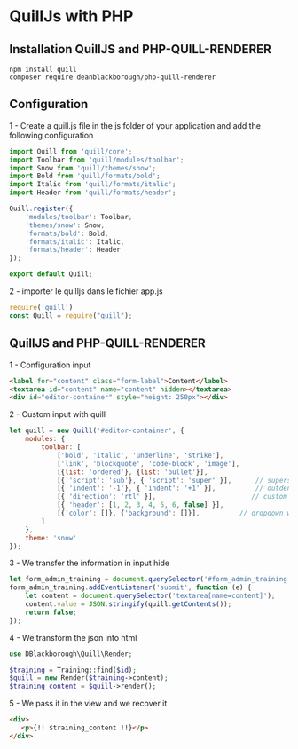 # QuillJs with PHP

## Installation QuillJS and PHP-QUILL-RENDERER
```shell
npm install quill
composer require deanblackborough/php-quill-renderer
```

## Configuration
1 - Create a quill.js file in the js folder of your application and add the following configuration
```js
import Quill from 'quill/core';
import Toolbar from 'quill/modules/toolbar';
import Snow from 'quill/themes/snow';
import Bold from 'quill/formats/bold';
import Italic from 'quill/formats/italic';
import Header from 'quill/formats/header';

Quill.register({
    'modules/toolbar': Toolbar,
    'themes/snow': Snow,
    'formats/bold': Bold,
    'formats/italic': Italic,
    'formats/header': Header
});

export default Quill;
```

2 - importer le quilljs dans le fichier app.js
```js
require('quill')
const Quill = require("quill");
```
## QuillJS and PHP-QUILL-RENDERER
1 - Configuration input
```html
<label for="content" class="form-label">Content</label>
<textarea id="content" name="content" hidden></textarea>
<div id="editor-container" style="height: 250px"></div>
```

2 - Custom input with quill
```js
let quill = new Quill('#editor-container', {
    modules: {
        toolbar: [
            ['bold', 'italic', 'underline', 'strike'],
            ['link', 'blockquote', 'code-block', 'image'],
            [{list: 'ordered'}, {list: 'bullet'}],
            [{ 'script': 'sub'}, { 'script': 'super' }],      // superscript/subscript
            [{ 'indent': '-1'}, { 'indent': '+1' }],          // outdent/indent
            [{ 'direction': 'rtl' }],                        // custom dropdown
            [{ 'header': [1, 2, 3, 4, 5, 6, false] }],
            [{'color': []}, {'background': []}],          // dropdown with defaults from theme
        ]
    },
    theme: 'snow'
});
```

3 - We transfer the information in input hide
```js
let form_admin_training = document.querySelector('#form_admin_training');
form_admin_training.addEventListener('submit', function (e) {
    let content = document.querySelector('textarea[name=content]');
    content.value = JSON.stringify(quill.getContents());
    return false;
});
```

4 - We transform the json into html
```php
use DBlackborough\Quill\Render;

$training = Training::find($id);
$quill = new Render($training->content);
$training_content = $quill->render();
```

5 - We pass it in the view and we recover it
```html
<div>
   <p>{!! $training_content !!}</p>
</div>
```